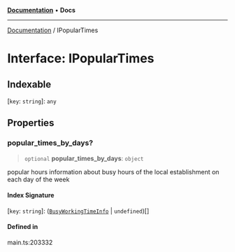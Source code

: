 [**Documentation**](../README.md) • **Docs**

***

[Documentation](../README.md) / IPopularTimes

# Interface: IPopularTimes

## Indexable

 \[`key`: `string`\]: `any`

## Properties

### popular\_times\_by\_days?

> `optional` **popular\_times\_by\_days**: `object`

popular hours
information about busy hours of the local establishment on each day of the week

#### Index Signature

 \[`key`: `string`\]: ([`BusyWorkingTimeInfo`](../classes/BusyWorkingTimeInfo.md) \| `undefined`)[]

#### Defined in

main.ts:203332
